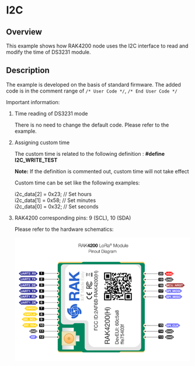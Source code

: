 # I2C

## Overview

This example shows how RAK4200 node uses the I2C interface to read and modify the time of DS3231 module.



## Description

The example is developed on the basis of standard firmware. The added code is in the comment range of `/* User Code */`, `/* End User Code */`

Important information:

1. Time reading of DS3231 mode

    There is no need to change the default code. Please refer to the example.

2. Assigning custom time

    The custom time is related to the following definition : **#define I2C_WRITE_TEST**
    
    **Note:** If the definition is commented out, custom time will not take effect

    Custom time can be set like the following examples:

    i2c_data[2] = 0x23; // Set hours<br>
    i2c_data[1] = 0x58; // Set minutes <br>
    i2c_data[0] = 0x32; // Set seconds

3. RAK4200 corresponding pins: 9 (SCL), 10 (SDA)

    Please refer to the hardware schematics:  
    
    <img src="../../../assets/rui/RAK4200.png" alt="schematics" style="max-width:100%;">




